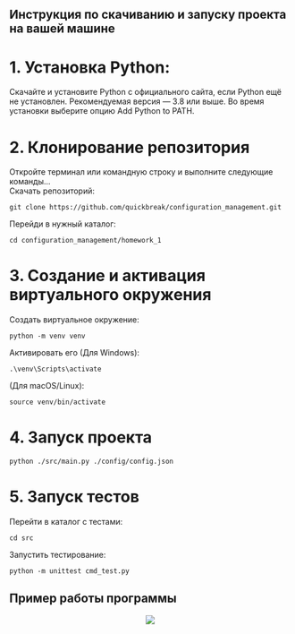 ## Инструкция по скачиванию и запуску проекта на вашей машине
# 1. Установка Python:
Скачайте и установите Python с официального сайта, если Python ещё не установлен. Рекомендуемая версия — 3.8 или выше.
Во время установки выберите опцию Add Python to PATH.
# 2. Клонирование репозитория
Откройте терминал или командную строку и выполните следующие команды...  
Скачать репозиторий:
```
git clone https://github.com/quickbreak/configuration_management.git
```
Перейди в нужный каталог:
```
cd configuration_management/homework_1
```
# 3. Создание и активация виртуального окружения
Создать виртуальное окружение:
```
python -m venv venv
```
Активировать его
(Для Windows):
```
.\venv\Scripts\activate
```
(Для macOS/Linux):
```
source venv/bin/activate
```
# 4. Запуск проекта
```
python ./src/main.py ./config/config.json 
```
# 5. Запуск тестов
Перейти в каталог с тестами:
```
cd src
```
Запустить тестирование:
```
python -m unittest cmd_test.py
```
## Пример работы программы

<div align="center">
  <img src="https://github.com/user-attachments/assets/236a9f75-ed48-4821-b943-c42d7c043a5f">
</div>
